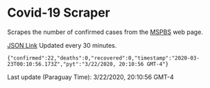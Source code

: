 # Covid-19 Scraper

Scrapes the number of confirmed cases from the [MSPBS](https://www.mspbs.gov.py/covid-19.php) web page.

[JSON Link](https://jmayalag.github.io/covid19-scrape/cases.json)
Updated every 30 minutes.
```
{"confirmed":22,"deaths":0,"recovered":0,"timestamp":"2020-03-23T00:10:56.173Z","pyt":"3/22/2020, 20:10:56 GMT-4"}
```
Last update (Paraguay Time): 3/22/2020, 20:10:56 GMT-4